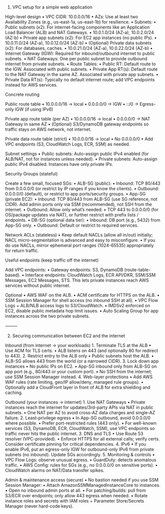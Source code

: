 1) VPC setup for a simple web application

High-level design
	•	VPC CIDR: 10.0.0.0/16
	•	AZs: Use at least two Availability Zones (e.g., us-east-1a, us-east-1b) for resilience.
	•	Subnets:
	•	Public subnets (x2): For internet-facing components like an Application Load Balancer (ALB) and NAT Gateways.
	•	10.0.1.0/24 (AZ-a), 10.0.2.0/24 (AZ-b)
	•	Private app subnets (x2): For EC2 app instances (no public IPs).
	•	10.0.11.0/24 (AZ-a), 10.0.12.0/24 (AZ-b)
	•	(Optional) Private data subnets (x2): For databases, caches.
	•	10.0.21.0/24 (AZ-a), 10.0.22.0/24 (AZ-b)
	•	Internet Gateway (IGW): Required for inbound/outbound internet to public subnets.
	•	NAT Gateways: One per public subnet to provide outbound internet from private subnets.
	•	Route Tables:
	•	Public RT: Default route to the IGW. Associated with public subnets.
	•	Private App RT(s): Default route to the NAT Gateway in the same AZ. Associated with private app subnets.
	•	Private Data RT(s): Typically no default internet route; add VPC endpoints instead for AWS services.

Concrete routing

Public route table
	•	10.0.0.0/16 → local
	•	0.0.0.0/0 → IGW
	•	::/0 → Egress-only IGW (if using IPv6)

Private app route table (per AZ)
	•	10.0.0.0/16 → local
	•	0.0.0.0/0 → NAT Gateway in same AZ
	•	(Optional) S3/DynamoDB gateway endpoints so traffic stays on AWS network, not internet.

Private data route table (strict)
	•	10.0.0.0/16 → local
	•	No 0.0.0.0/0
	•	Add VPC endpoints (S3, CloudWatch Logs, ECR, SSM) as needed.

Subnet settings
	•	Public subnets: Auto-assign public IPv4 enabled (for ALB/NAT, not for instances unless needed).
	•	Private subnets: Auto-assign public IPv4 disabled. Instances have only private IPs.

Security Groups (stateful)

Create a few small, focused SGs:
	•	ALB-SG (public):
	•	Inbound: TCP 80/443 from 0.0.0.0/0 (or restrict by IP ranges if you know the clients).
	•	Outbound: 0.0.0.0/0 (default), or restrict to app ports/security groups.
	•	App-SG (private EC2):
	•	Inbound: TCP 80/443 from ALB-SG (use SG reference, not CIDR).
Add admin ports only via SSM (recommended), not SSH from the internet.
	•	Outbound: Allow only what’s needed:
	•	TCP 443 to 0.0.0.0/0 (for OS/package updates via NAT), or further restrict with prefix lists / endpoints.
	•	DB-SG (optional data tier):
	•	Inbound: DB port (e.g., 5432) from App-SG only.
	•	Outbound: Default or restrict to required services.

Network ACLs (stateless)
	•	Keep default NACLs (allow all in/out) initially; NACL micro-segmentation is advanced and easy to misconfigure.
	•	If you do use NACLs, mirror ephemeral port ranges (1024-65535) appropriately for return traffic.

Useful endpoints (keep traffic off the internet)

Add VPC endpoints:
	•	Gateway endpoints: S3, DynamoDB (route-table-based).
	•	Interface endpoints: CloudWatch Logs, ECR API/DKR, SSM/SSM Messages, EC2 Messages, STS.
This lets private instances reach AWS services without public internet.

Optional
	•	AWS WAF on the ALB.
	•	ACM certificate for HTTPS on the ALB.
	•	SSM Session Manager for shell access (no inbound SSH at all).
	•	VPC Flow Logs + ALB/NLB access logs to S3/CloudWatch.
	•	IMDSv2 enforced on EC2, disable public metadata hop limit issues.
	•	Auto Scaling Group for app instances across the two private subnets.

⸻

2) Securing communication between EC2 and the internet

Inbound (from internet → your workloads)
	1.	Terminate TLS at the ALB
	•	Use ACM for TLS certs.
	•	ALB listens on 443 (and optionally 80 for redirect to 443).
	2.	Restrict entry to the ALB only
	•	Public subnets host the ALB.
	•	ALB-SG allows 443 from the world (or a narrowed CIDR).
	3.	Lock down app instances
	•	No public IPs on EC2.
	•	App-SG inbound only from ALB-SG on app port (e.g., 80/443 or your custom port).
	•	No SSH from the internet; use SSM Session Manager instead.
	4.	Web-layer protections
	•	Add AWS WAF rules (rate limiting, geo/IP allow/deny, managed rule groups).
	•	Optionally add a CloudFront layer in front of ALB for extra shielding and caching.

Outbound (your instances → internet)
	1.	Use NAT Gateways
	•	Private instances reach the internet for updates/3rd-party APIs via NAT in public subnets.
	•	One NAT per AZ to avoid cross-AZ data charges and single-AZ failure.
	2.	Least-privilege egress
	•	In App-SG outbound, avoid 0.0.0.0/0 where possible.
	•	Prefer port-restricted rules (443 only).
	•	For well-known services (S3, DynamoDB, ECR, CloudWatch, SSM), use VPC endpoints so traffic never hits the public internet.
	3.	DNS and TLS
	•	Use Route 53 resolver (VPC-provided).
	•	Enforce HTTPS for all external calls; verify certs. Consider certificate pinning for critical dependencies.
	4.	IPv6
	•	If you enable IPv6, put an egress-only IGW for outbound-only IPv6 from private subnets (no inbound). Update SGs accordingly.
	5.	Monitoring & controls
	•	VPC Flow Logs: observe unusual egress.
	•	GuardDuty: detects anomalous traffic.
	•	AWS Config: rules for SGs (e.g., no 0.0.0.0/0 on sensitive ports).
	•	CloudWatch alarms on NAT/Data transfer spikes.

Admin & maintenance access (secure)
	•	No bastion needed if you use SSM Session Manager:
	•	Attach AmazonSSMManagedInstanceCore to instances.
	•	Open no inbound admin ports at all.
	•	For patching/builds: pull from S3/ECR over endpoints; only allow 443 egress when needed.
	•	Rotate instance roles and secrets with IAM roles + Parameter Store/Secrets Manager (never hard-code keys).